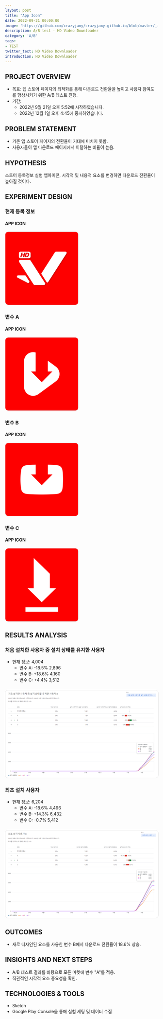 ```yaml
---
layout: post
title: "App Icon"
date: 2022-09-21 00:00:00
image: 'https://github.com/crazyjamy/crazyjamy.github.io/blob/master/_images/_thumbnail/AB-appicon-red.png?raw=true'
description: A/B test - HD Video Downloader
category: 'A/B'
tags:
- TEST
twitter_text: HD Video Downloader
introduction: HD Video Downloader
---
```


## PROJECT OVERVIEW
+ 목표: 앱 스토어 페이지의 최적화를 통해 다운로드 전환율을 높이고 사용자 참여도를 향상시키기 위한 A/B 테스트 진행.
+ 기간:
  + 2022년 9월 21일 오후 5:52에 시작하였습니다. 
  + 2022년 12월 1일 오후 4:45에 중지하였습니다.
 
## PROBLEM STATEMENT
+ 기존 앱 스토어 페이지의 전환율이 기대에 미치지 못함.
+ 사용자들이 앱 다운로드 페이지에서 이탈하는 비율이 높음.

## HYPOTHESIS
스토어 등록정보 실험 앱아이콘, 시각적 및 내용적 요소를 변경하면 다운로드 전환율이 높아질 것이다.

## EXPERIMENT DESIGN
### 현재 등록 정보
#### APP ICON 
<img src="https://github.com/crazyjamy/crazyjamy.github.io/blob/master/_images/_post/220921-ab-hdvd/ic_launcher.png?raw=true" alt="" style="border: 1px solid #e1e1e1; border-radius: 10px; width: 240px;">

### 변수 A
#### APP ICON 
<img src="https://github.com/crazyjamy/crazyjamy.github.io/blob/master/_images/_post/220921-ab-hdvd/a.png?raw=true" alt="" style="border: 1px solid #e1e1e1; border-radius: 10px; width: 240px;">

### 변수 B
#### APP ICON 
<img src="https://github.com/crazyjamy/crazyjamy.github.io/blob/master/_images/_post/220921-ab-hdvd/b.png?raw=true" alt="" style="border: 1px solid #e1e1e1; border-radius: 10px; width: 240px;">

### 변수 C
#### APP ICON 
<img src="https://github.com/crazyjamy/crazyjamy.github.io/blob/master/_images/_post/220921-ab-hdvd/c.png?raw=true" alt="" style="border: 1px solid #e1e1e1; border-radius: 10px; width: 240px;">


## RESULTS ANALYSIS
### 처음 설치한 사용자 중 설치 상태를 유지한 사용자
+ 현재 정보: 4,004
  + 변수 A: -18.5% 2,896
  + 변수 B: +18.6% 4,160
  + 변수 C: +4.4% 3,512
<img src="https://github.com/crazyjamy/crazyjamy.github.io/blob/master/_images/_post/220921-ab-hdvd/ab-first-installed-user.png?raw=true" alt="" style="border: 1px solid #e1e1e1; border-radius: 10px;margin-top:10px;">

### 최초 설치 사용자
+ 현재 정보: 6,204
  + 변수 A: -18.6% 4,496
  + 변수 B: +14.3% 6,432
  + 변수 C: -0.7% 5,412 
<img src="https://github.com/crazyjamy/crazyjamy.github.io/blob/master/_images/_post/220921-ab-hdvd/ab-first-installed-user-not-deleted.png?raw=true" alt="" style="border: 1px solid #e1e1e1; border-radius: 10px;margin-top:10px;">

## OUTCOMES
+ 새로 디자인된 요소를 사용한 변수 B에서 다운로드 전환율이 18.6% 상승.

## INSIGHTS AND NEXT STEPS
+ A/B 테스트 결과를 바탕으로 모든 마켓에 변수 "A"를 적용.
+ 직관적인 시각적 요소 중요성을 확인.

## TECHNOLOGIES & TOOLS
+ Sketch
+ Google Play Console을 통해 실험 세팅 및 데이터 수집
